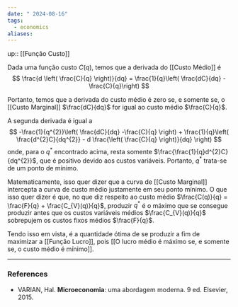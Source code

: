 ```yaml
---
date: " 2024-08-16"
tags:
  - economics
aliases:
---
```


up:: [[Função Custo]]

Dada uma função custo $C(q)$, temos que a derivada do [[Custo Médio]] é
$$
\frac{d \left( \frac{C}{q} \right)}{dq} = \frac{1}{q}\left( \frac{dC}{dq} - \frac{C}{q}\right)
$$

Portanto, temos que a derivada do custo médio é zero se, e somente se, o [[Custo Marginal]] $\frac{dC}{dq}$ for igual ao custo médio $\frac{C}{q}$.

A segunda derivada é igual a
$$
-\frac{1}{q^{2}}\left( \frac{dC}{dq} -\frac{C}{q} \right) + \frac{1}{q}\left( \frac{d^{2}C}{dq^{2}} - d \frac{\left( \frac{C}{q} \right)}{dq} \right)
$$
onde, para o $q^{*}$ encontrado acima, resta somente $\frac{\frac{1}{q}d^{2}C}{dq^{2}}$, que é positivo devido aos custos variáveis. Portanto, $q^{*}$ trata-se de um ponto de mínimo.

Matematicamente, isso quer dizer que a curva de [[Custo Marginal]] intercepta a curva de custo médio justamente em seu ponto mínimo. O que isso quer dizer é que, no que diz respeito ao custo médio $\frac{C(q)}{q} = \frac{F}{q} + \frac{C_{V}(q)}{q}$, produzir $q^{*}$ é o máximo que se consegue produzir antes que os custos variáveis médios $\frac{C_{V}(q)}{q}$ sobrepujem os custos fixos médios $\frac{F}{q}$.

Tendo isso em vista, é a quantidade ótima de se produzir a fim de maximizar a [[Função Lucro]], pois [[O lucro médio é máximo se, e somente se, o custo médio é mínimo]].

---
### References
- VARIAN, Hal. **Microeconomia**: uma abordagem moderna. 9 ed. Elsevier, 2015.